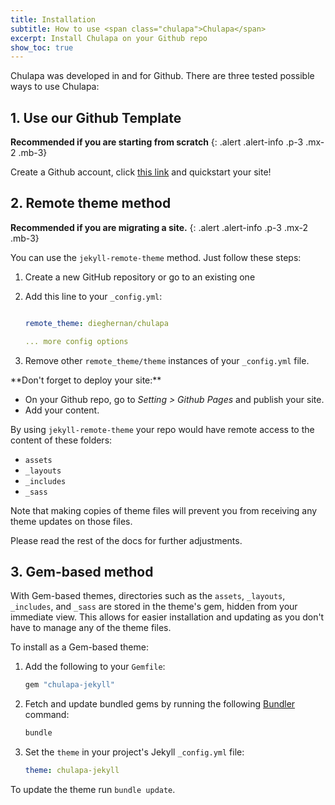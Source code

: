 ```yaml
---
title: Installation
subtitle: How to use <span class="chulapa">Chulapa</span>
excerpt: Install Chulapa on your Github repo
show_toc: true
---
```


<span class="chulapa">Chulapa</span> was developed in and for Github.
There are three tested possible ways to use <span class="chulapa">Chulapa</span>:

## 1. Use our Github Template

**Recommended if you are starting from scratch**
{: .alert .alert-info .p-3 .mx-2 .mb-3}

Create a Github account, click [this link](https://github.com/dieghernan/chulapa-101/generate) and quickstart your site!

## 2. Remote theme method

**Recommended if you are migrating a site.**
{: .alert .alert-info .p-3 .mx-2 .mb-3}

You can use the `jekyll-remote-theme` method.
Just follow these steps:

1.   Create a new GitHub repository or go to an existing one
2.  Add this line to your `_config.yml`:

    ``` yaml

    remote_theme: dieghernan/chulapa

    ... more config options
    ```
3. Remove other `remote_theme/theme` instances of your `_config.yml` file.

<div class="alert alert-warning p-3 mx-2" markdown="1">
**Don't forget to deploy your site:**

-   On your Github repo, go to *Setting \> Github Pages* and publish your site.
-   Add your content.
</div>

By using `jekyll-remote-theme` your repo would have remote access to the content of these folders:

-   `assets`
-   `_layouts`
-   `_includes`
-   `_sass`

Note that making copies of theme files will prevent you from receiving any theme updates on those files.

Please read the rest of the docs for further adjustments.

## 3. Gem-based method <i class="fa-solid fa-gem fa-xs"></i>

With Gem-based themes, directories such as the `assets`, `_layouts`, `_includes`, and `_sass` are stored in the theme's gem, hidden from your immediate view.
This allows for easier installation and updating as you don't have to manage any of the theme files.

To install as a Gem-based theme:

1.  Add the following to your `Gemfile`:

    ``` ruby
    gem "chulapa-jekyll"
    ```

2.  Fetch and update bundled gems by running the following [Bundler](https://bundler.io/) command:

    ``` bash
    bundle
    ```

3.  Set the `theme` in your project's Jekyll `_config.yml` file:

    ``` yaml
    theme: chulapa-jekyll
    ```

To update the theme run `bundle update`.
